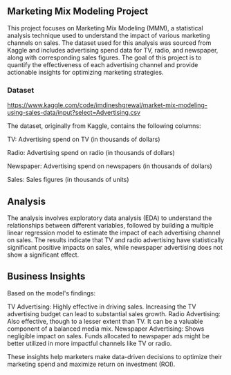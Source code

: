 ## Marketing Mix Modeling Project

This project focuses on Marketing Mix Modeling (MMM), a statistical analysis technique used to understand the impact of various marketing channels on sales. The dataset used for this analysis was sourced from Kaggle and includes advertising spend data for TV, radio, and newspaper, along with corresponding sales figures. The goal of this project is to quantify the effectiveness of each advertising channel and provide actionable insights for optimizing marketing strategies.

### Dataset
https://www.kaggle.com/code/imdineshgrewal/market-mix-modeling-using-sales-data/input?select=Advertising.csv

The dataset, originally from Kaggle, contains the following columns:

TV: Advertising spend on TV (in thousands of dollars)

Radio: Advertising spend on radio (in thousands of dollars)

Newspaper: Advertising spend on newspapers (in thousands of dollars)

Sales: Sales figures (in thousands of units)

## Analysis
The analysis involves exploratory data analysis (EDA) to understand the relationships between different variables, followed by building a multiple linear regression model to estimate the impact of each advertising channel on sales. The results indicate that TV and radio advertising have statistically significant positive impacts on sales, while newspaper advertising does not show a significant effect.

## Business Insights
Based on the model's findings:

TV Advertising: Highly effective in driving sales. Increasing the TV advertising budget can lead to substantial sales growth.
Radio Advertising: Also effective, though to a lesser extent than TV. It can be a valuable component of a balanced media mix.
Newspaper Advertising: Shows negligible impact on sales. Funds allocated to newspaper ads might be better utilized in more impactful channels like TV or radio.

These insights help marketers make data-driven decisions to optimize their marketing spend and maximize return on investment (ROI).

